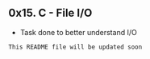 ## 0x15. C - File I/O

- Task done to better understand I/O

`This README file will be updated soon`
